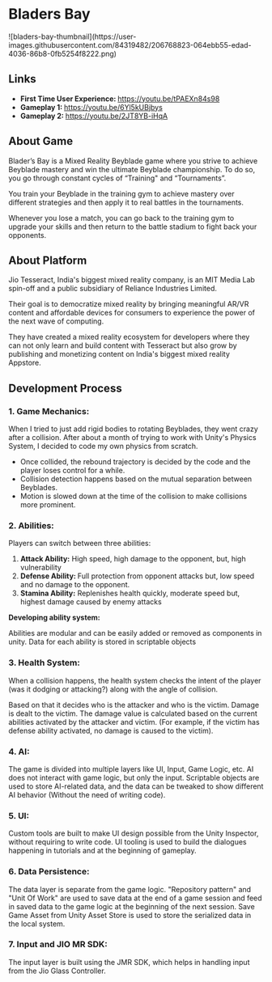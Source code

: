  <h1>Bladers Bay</h1>![bladers-bay-thumbnail](https://user-images.githubusercontent.com/84319482/206768823-064ebb55-edad-4036-86b8-0fb5254f8222.png)

<h2>Links</h2>   
<ul>
    <li><strong>First Time User Experience: </strong><a href="https://youtu.be/tPAEXn84s98">https://youtu.be/tPAEXn84s98</a></strong></li>
    <li><strong>Gameplay 1: </strong><a href="https://youtu.be/6Yl5kUBjbys">https://youtu.be/6Yl5kUBjbys</a></strong></li>
    <li><strong>Gameplay 2: </strong><a href="https://youtu.be/2JT8YB-iHqA">https://youtu.be/2JT8YB-iHqA</a></strong></li>
</ul>
<h2>About Game</h2>

<p>Blader’s Bay is a Mixed Reality Beyblade game where you strive to achieve Beyblade mastery and win the ultimate Beyblade championship. To do so, you go through constant cycles of “Training" and “Tournaments”.</p>

<p>You train your Beyblade in the training gym to achieve mastery over different strategies and then apply it to real battles in the tournaments.</p>

<p>Whenever you lose a match, you can go back to the training gym to upgrade your skills and then return to the battle stadium to fight back your opponents.
</p>

<h2>About Platform
</h2>
<p>Jio Tesseract, India's biggest mixed reality company, is an MIT Media Lab spin-off and a public subsidiary of Reliance Industries Limited.
</p>
<p>Their goal is to democratize mixed reality by bringing meaningful AR/VR content and affordable devices for consumers to experience the power of the next wave of computing.
</p>
<p>They have created a mixed reality ecosystem for developers where they can not only learn and build content with Tesseract but also grow by publishing and monetizing content on India's biggest mixed reality Appstore.
</p>

<h2>Development Process
</h2>

<h3>1. Game Mechanics: </h3>

<p>When I tried to just add rigid bodies to rotating Beyblades, they went crazy after a collision. After about a month of trying to work with Unity's Physics System, I decided to code my own physics from scratch.
</p>

<ul>
    <li>Once collided, the rebound trajectory is decided by the code and the player loses control for a while.
    </li>

<li>
Collision detection happens based on the mutual separation between Beyblades.
</li>
<li>Motion is slowed down at the time of the collision to make collisions more prominent.
</li>
</ul>

<h3>2. Abilities:
</h3>
<p>Players can switch between three abilities:</p>
<ol>
    <li><strong>Attack Ability:</strong> High speed, high damage to the opponent, but, high vulnerability</li>
    <li><strong>Defense Ability: </strong> Full protection from opponent attacks but, low speed and no damage to the opponent.</li>
    <li>
<strong>Stamina Ability:</strong> Replenishes health quickly, moderate speed but, highest damage caused by enemy attacks</li>
</ol>

<strong>Developing ability system:</strong>

<p>Abilities are modular and can be easily added or removed as components in unity. Data for each ability is stored in scriptable objects
</p>

<h3>3. Health System:
</h3>

<p>When a collision happens, the health system checks the intent of the player (was it dodging or attacking?) along with the angle of collision. 
</p>
<p>Based on that it decides who is the attacker and who is the victim. Damage is dealt to the victim. The damage value is calculated based on the current abilities activated by the attacker and victim. (For example, if the victim has defense ability activated, no damage is caused to the victim).
</p>

<h3>4. AI:
</h3>

<p>The game is divided into multiple layers like UI, Input, Game Logic, etc. AI does not interact with game logic, but only the input. Scriptable objects are used to store AI-related data, and the data can be tweaked to show different AI behavior (Without the need of writing code).
</p>


<h3>5. UI:
</h3>

<p>Custom tools are built to make UI design possible from the Unity Inspector, without requiring to write code. UI tooling is used to build the dialogues happening in tutorials and at the beginning of gameplay.
</p>

<h3>6. Data Persistence:
</h3>


<p>The data layer is separate from the game logic. "Repository pattern" and "Unit Of Work" are used to save data at the end of a game session and feed in saved data to the game logic at the beginning of the next session. Save Game Asset from Unity Asset Store is used to store the serialized data in the local system.
</p>

<h3>7. Input and JIO MR SDK:
</h3>
<p>The input layer is built using the JMR SDK, which helps in handling input from the Jio Glass Controller.
</p>
